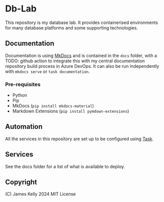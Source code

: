 # Db-Lab

This repository is my database lab. It provides containerised environments for many database platforms and some supporting technologies.

## Documentation

Documentation is using [MkDocs](https://www.mkdocs.org/) and is contained in the `docs` folder, with a TODO: github action to integrate this with my central documentation repository build process in Azure DevOps. It can also be run independently with `mkdocs serve` or `task documentation`.

### Pre-requisites

- Python
- Pip
- MkDocs (`pip install mkdocs-material`)
- Markdown Extensions (`pip install pymdown-extensions`)

## Automation

All the services in this repository are set up to be configured using [Task](https://taskfile.dev/). 

## Services

See the docs folder for a list of what is available to deploy.

## Copyright

(C) James Kelly 2024
MIT License